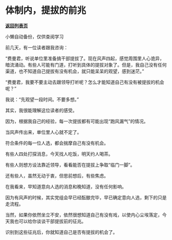 # 体制内，提拔的前兆

[**返回列表页**](/gzh/费曼的小茶馆)

小懒自动备份，仅供查阅学习

前几天，有一位读者跟我咨询：

  

“费曼君，听说单位里准备搞干部提拔了。现在风声四起，感觉周围里人心诡异，暗流涌动。有些人可能有门道，打听到具体的提拔对象了。但是，我自己没有任何渠道，也不知道自己提拔有没有机会，就只能呆呆的观望，感到迷茫。”

  

“费曼君，我要不要主动去跟领导打听呢？怎么才能知道自己有没有被提拔的机会呢？”

  

我说：“先观望一段时间。不要多想。”

  

其实，我很能理解这位读者的感受。

  

因为，根据我自己的经验，每一次提拔都有可能出现“跑风漏气”的情况。

  

当风声传出来，单位里人心就不定了。

  

符合条件的每一位人选，都会揣摩自己有没有机会。

  

有些人四处打探消息，今天找人吃饭，明天约人喝茶。

  

有些人则想方设法靠近领导，看看能否在提拔上争取“临门一脚”。

  

还有些人，虽然无动于衷，但思前想后，有些焦虑。

  

在我看来，早知道意向人选的消息和晚知道，没有任何影响。

  

因为有风声的时候，其实党组会早已经酝酿完毕，早已确定意向人选，剩下的只是走流程。

  

当然，如果你依然坐立不安，依然很想知道自己有没有戏，以使内心尘埃落定，今天我也可以给你谈谈干部提拔前的征兆。

  

识别到这些征兆后，你就知道自己是否有提拔的机会了。

